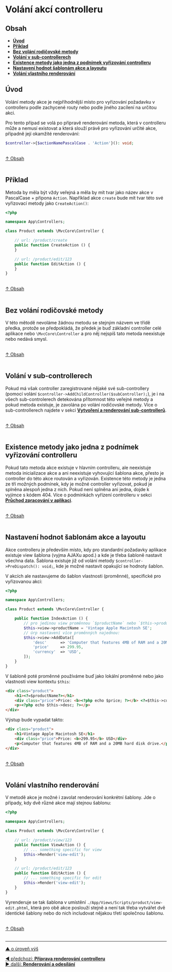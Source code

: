 # Volání akcí controlleru

## Obsah
- [**Úvod**](#úvod)
- [**Příklad**](#příklad)
- [**Bez volání rodičovské metody**](#bez-volání-rodičovské-metody)
- [**Volání v sub-controllerech**](#volání-v-sub-controllerech)
- [**Existence metody jako jedna z podnímek vyřizování controlleru**](#existence-metody-jako-jedna-z-podnímek-vyřizování-controlleru)
- [**Nastavení hodnot šablonám akce a layoutu**](#nastavení-hodnot-šablonám-akce-a-layoutu)
- [**Volání vlastního renderování**](#volání-vlastního-renderování)

## Úvod
Volání metody akce je nejpříhodnější místo pro vyřizování požadavku v controlleru 
podle zachycené routy nebo podle jiného zacílení na určitou akci.

Pro tento případ se volá po přípravě renderování metoda, která v controlleru může a nemusí existovat
a která slouží právě pro vyřizování určité akce, případně její okamžité renderování:
```php
$controller->{$actionNamePascalCase . 'Action'}(): void;
```

&nbsp;  
[↑ Obsah](#obsah)  
&nbsp;&nbsp; 

## Příklad
Metoda by měla být vždy veřejná a měla by mít tvar jako název akce v PascalCase + přípona `Action`. 
Například akce `create` bude mít tvar této své vyřizovací metody jako `CreateAction()`:
```php
<?php

namespace App\Controllers;

class Product extends \MvcCore\Controller {

	// url: /product/create
	public function CreateAction () {
	}

	// url: /product/edit/123
	public function EditAction () {
	}
}
```

&nbsp;  
[↑ Obsah](#obsah)  
&nbsp;&nbsp; 

## Bez volání rodičovské metody
V této mětodě nevoláme žádnou metodu se stejným názvem ve třídě předka, protože se předpokládá, 
že předek je buď základní controller celé aplikace nebo `\MvcCore\Controller` a pro něj 
nejspíš tato metoda neexistuje nebo nedává smysl.

&nbsp;  
[↑ Obsah](#obsah)  
&nbsp;&nbsp; 

## Volání v sub-controllerech
Pokud má však controller zaregistrované nějaké své sub-controllery 
(pomocí volání `$controller->AddChildController($subController);`), je i na všech sub-controlerech
detekována přítomnost této veřejné metody a pokud metoda existuje, je zavolána 
po volání rodičovské metody. Více o sub-controllerech najdete v sekci 
[**Vytvoření a renderování sub-controllerů**](../../constructions/sub-controllers-dispatching.md).

&nbsp;  
[↑ Obsah](#obsah)  
&nbsp;&nbsp; 

## Existence metody jako jedna z podnímek vyřizování controlleru
Pokud tato metoda akce existuje v hlavním controlleru, ale neexistuje metoda inicializace akce
a ani neexistuje vyhovující šablona akce, přesto je controller do této akce routován a vyřizován.
Existence této metody je jedna ze tří možných podmínek, kdy je možné controller vyřizovat, 
pokud je splněna alespoň jedna z nich. Pokud není splněna ani jedna, dojde k vyjímce s kódem 404.
Více o podmínkách vyřízení controlleru v sekci [**Průchod zpracování v aplikaci**](../application/app-dispatch.md#vyřízení-životního-cyklu-controlleru).

&nbsp;  
[↑ Obsah](#obsah)  
&nbsp;&nbsp; 

## Nastavení hodnot šablonám akce a layoutu
Akce controlleru je především místo, kdy pro standardní požadavky aplikace existuje view šablona 
(vyjma AJAXu apod.) a kde je třeba šabloně nastavit všechna data. Šablona existuje již od 
volání metody `$controller->PreDispatch(): void;`, kde je možné nastavit opakující se hodnoty šablon.

V akcích ale nastavujeme do šablon vlastnosti (proměnné), specifické pro vyřizovanou akci:
```php
<?php

namespace App\Controllers;

class Product extends \MvcCore\Controller {

	public function IndexAction () {
		// pro jedinou view proměnnou `$productName` nebo `$this->productName`:
		$this->view->productName = 'Vintage Apple Macintosh SE';
		// úrp nastavení více proměnných najednou:
		$this->view->AddData([
			'desc'		=> 'Computer that features 4MB of RAM and a 20MB hard disk drive.'
			'price'		=> 299.95,
			'currency'	=> 'USD',
		]);
	}
}
```

V šabloně poté proměnné používáme buď jako lokální proměnné nebo jako vlastnosti view kontextu `$this`:
```html
<div class="product">
	<h1><?=$productName?></h1>
	<div class="price">Price: <b><?php echo $price; ?></b> <?=$this->currency?></div>
	<p><?php echo $this->desc; ?></p>
</div>
```

Výstup bude vypadat takto:
```html
<div class="product">
	<h1>Vintage Apple Macintosh SE</h1>
	<div class="price">Price: <b>299.95</b> USD</div>
	<p>Computer that features 4MB of RAM and a 20MB hard disk drive.</p>
</div>
```

&nbsp;  
[↑ Obsah](#obsah)  
&nbsp;&nbsp; 

## Volání vlastního renderování
V metodě akce je možné i zavolat renderování konkrétní šablony.
Jde o případy, kdy dvě různé akce mají stejnou šablonu:
```php
<?php

namespace App\Controllers;

class Product extends \MvcCore\Controller {

	// url: /product/view/123
	public function ViewAction () {
		// ... something specific for view
		$this->Render('view-edit');
	}

	// url: /product/edit/123
	public function EditAction () {
		// ... something specific for edit
		$this->Render('view-edit');
	}
}
```

Vyrenderuje se tak šablona v umístění `./App/Views/Scripts/product/view-edit.phtml`,
která pro obě akce poslouží stejně a není tak třeba vytvářet dvě identické šablony
nebo do nich includovat nějakou třetí společnou šablonu.

&nbsp;  
[↑ Obsah](#obsah)  
&nbsp;&nbsp; 

---

[▲ o úroveň výš](../README.md)

<div class="prev-next">

[◀ předchozí: **Příprava renderování controlleru**](./pre-dispatching.md)  
[▶ další: **Renderování a odesílání**](../rendering/README.md)  

</div>